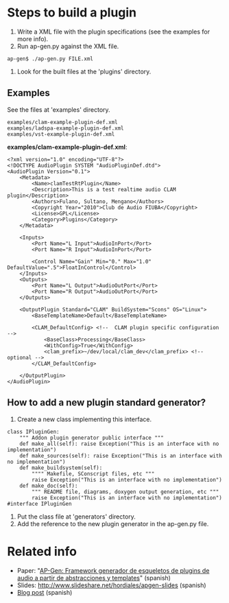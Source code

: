 # Steps to build a plugin #

  1. Write a XML file with the plugin specifications (see the examples for more info).
  1. Run ap-gen.py against the XML file.
```
ap-gen$ ./ap-gen.py FILE.xml
```
  1. Look for the built files at the 'plugins' directory.

## Examples ##

See the files at 'examples' directory.
```
examples/clam-example-plugin-def.xml
examples/ladspa-example-plugin-def.xml
examples/vst-example-plugin-def.xml
```


**examples/clam-example-plugin-def.xml**:
```
<?xml version="1.0" encoding="UTF-8"?>
<!DOCTYPE AudioPlugin SYSTEM "AudioPluginDef.dtd">
<AudioPlugin Version="0.1">
	<Metadata>
		<Name>clamTestRtPlugin</Name>
		<Description>This is a test realtime audio CLAM plugin</Description>
		<Authors>Fulano, Sultano, Mengano</Authors>
		<Copyright Year="2010">Club de Audio FIUBA</Copyright>
		<License>GPL</License>
		<Category>Plugins</Category>
	</Metadata>

	<Inputs>
		<Port Name="L Input">AudioInPort</Port>
		<Port Name="R Input">AudioInPort</Port>

		<Control Name="Gain" Min="0." Max="1.0" DefaultValue=".5">FloatInControl</Control>
	</Inputs>
	<Outputs>
		<Port Name="L Output">AudioOutPort</Port>
		<Port Name="R Output">AudioOutPort</Port>
	</Outputs>

	<OutputPlugin Standard="CLAM" BuildSystem="Scons" OS="Linux">
		<BaseTemplateName>Default</BaseTemplateName>

		<CLAM_DefaultConfig> <!--  CLAM plugin specific configuration -->
			<BaseClass>Processing</BaseClass>
			<WithConfig>True</WithConfig>
			<clam_prefix>~/dev/local/clam_dev</clam_prefix> <!-- optional -->
		</CLAM_DefaultConfig>

	</OutputPlugin>
</AudioPlugin>
```

## How to add a new plugin standard generator? ##

  1. Create a new class implementing this interface.
```
class IPluginGen:
	""" Addon plugin generator public interface """
	def make_all(self): raise Exception("This is an interface with no implementation")
	def make_sources(self): raise Exception("This is an interface with no implementation")
	def make_buildsystem(self):
		"""" Makefile, SConscript files, etc """
		raise Exception("This is an interface with no implementation")
	def make_doc(self):
		""" README file, diagrams, doxygen output generation, etc """
		raise Exception("This is an interface with no implementation")
#interface IPluginGen
```

  1. Put the class file at 'generators' directory.
  1. Add the reference to the new plugin generator in the ap-gen.py file.

# Related info #

  * Paper: "[AP-Gen: Framework generador de esqueletos de plugins de audio a partir de abstracciones y templates](http://audiores.uint8.com.ar/files/doc/slides/AP-Gen_%20Framework%20generador%20de%20esqueletos%20de%20plugins%20de%20audio%20a%20partir%20de%20abstracciones%20y%20templates.pdf)" (spanish)
  * Slides: http://www.slideshare.net/hordiales/apgen-slides (spanish)
  * [Blog post](http://audiores.uint8.com.ar/blog/es/2010/09/28/ap-gen-framework-generador-de-esqueletos-de-plugins-de-audio-a-partir-de-abstracciones-y-templates/)  (spanish)